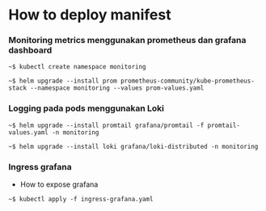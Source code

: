 # How to deploy manifest


### Monitoring metrics menggunakan prometheus dan grafana dashboard

`~$ kubectl create namespace monitoring`

`~$ helm upgrade --install prom prometheus-community/kube-prometheus-stack --namespace monitoring --values prom-values.yaml`


### Logging pada pods menggunakan Loki 

`~$ helm upgrade --install promtail grafana/promtail -f promtail-values.yaml -n monitoring`

`~$ helm upgrade --install loki grafana/loki-distributed -n monitoring`


### Ingress grafana

* How to expose grafana

`~$ kubectl apply -f ingress-grafana.yaml`
